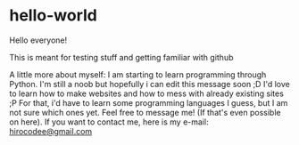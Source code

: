 # hello-world

Hello everyone!

This is meant for testing stuff and getting familiar with github

A little more about myself:
I am starting to learn programming through Python. I'm still a noob but hopefully i can edit this message soon ;D
I'd love to learn how to make websites and how to mess with already existing sites ;P For that, i'd have to learn some programming languages I guess, but I am not sure which ones yet. Feel free to message me! (If that's even possible on here). If you want to contact me, here is my e-mail: hirocodee@gmail.com 
